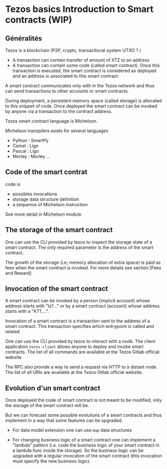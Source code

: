 

# Tezos basics Introduction to Smart contracts (WIP)

## Généralités

Tezos is a blockchain (P2P, crypto, transactional system UTXO ?
)
- A transaction can contain transfer of amount of XTZ to an address
- A transaction can contain some code (called smart contract). Once this transaction is executed, the smart contract is considered as deployed and an address is associated to this smart contract.

A smart contract communicates only with in the Tezos network and thus can send transactions to other accounts or smart contracts.

During deployment, a persistent memory space (called *storage*) is allocated to this snippet of code.
Once deployed the smart contract can be invoked by anyone via a transaction to the contract address.

Tezos smart contract language is Michelson.

Michelson transpilers exists for several languages 
- Python : SmartPy
- Camel : Ligo
- Pascal : Ligo
- Morley : Morley
...

## Code of the smart contrat

code is
- possibles invocations
- storage data structure definition 
- a sequence of Michelson instruction 

See more detail in Michelson module



## The storage of the smart contract

One can use the CLI provided by tezos to inspect the storage state of a smart contract. The only required parameter is the address of the smart contract.

The growth of the storage (i.e; memory allocation of extra space) is paid as fees when the smart contract is invoked.
For more details see section [Fees and Reward]

## Invocation of the smart contract

A smart contract can be invoked by a person (implicit account) whose address starts with "tz1 .." or by a smart contract (account) whose address starts with a "KT1....".

Invocation of a smart contract is a transaction sent to the address of a smart contract. This transaction specifies which entrypoint is called and related 

One can use the CLI provided by tezos to interact with a node. The client application `tezos-client` allows anyone to deploy and invoke smart contracts.
The list of all commands are available at the Tezos Gitlab official website.


The RPC also provide a way to send a request via HTTP to a distant node. 
The list of all URIs are available at the Tezos Gitlab official website.

## Evolution d'un smart contract

Once deployed the code of smart contract is not meant to be modified, only the storage of the smart contract will be.

But we can forecast some possible evolutions of a smart contracts and thus implement in a way that some features can be upgraded.

- For data model extension one can use `map` data structures

- For changing business logic of a smart contract one can implement a "lambda" pattern (i.e. code the business logic of your smart contract in a lambda func inside the storage). So the business logic can be upgraded with a regular invocation of the smart contract (this invocation must specify the new business logic).

